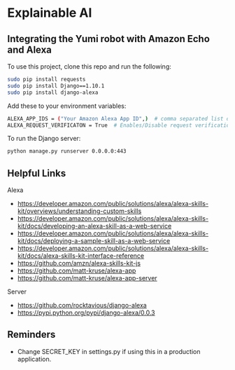 # Explainable AI
## Integrating the Yumi robot with Amazon Echo and Alexa

To use this project, clone this repo and run the following:

```bash
sudo pip install requests
sudo pip install Django==1.10.1
sudo pip install django-alexa
```


Add these to your environment variables:

```bash
ALEXA_APP_IDS = ("Your Amazon Alexa App ID",)  # comma separated list of app id's
ALEXA_REQUEST_VERIFICATON = True  # Enables/Disable request verification
```


To run the Django server:

```bash
python manage.py runserver 0.0.0.0:443
```


## Helpful Links
Alexa
* https://developer.amazon.com/public/solutions/alexa/alexa-skills-kit/overviews/understanding-custom-skills
* https://developer.amazon.com/public/solutions/alexa/alexa-skills-kit/docs/developing-an-alexa-skill-as-a-web-service
* https://developer.amazon.com/public/solutions/alexa/alexa-skills-kit/docs/deploying-a-sample-skill-as-a-web-service
* https://developer.amazon.com/public/solutions/alexa/alexa-skills-kit/docs/alexa-skills-kit-interface-reference
* https://github.com/amzn/alexa-skills-kit-js
* https://github.com/matt-kruse/alexa-app
* https://github.com/matt-kruse/alexa-app-server

Server
* https://github.com/rocktavious/django-alexa
* https://pypi.python.org/pypi/django-alexa/0.0.3

## Reminders

* Change SECRET_KEY in settings.py if using this in a production application.
